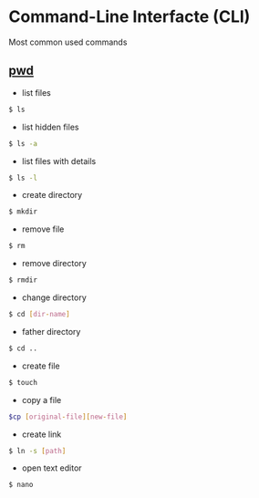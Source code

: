 # Command-Line Interfacte (CLI)

Most common used commands

## [pwd]()

- list files

```sh
$ ls
```

- list hidden files

```sh
$ ls -a
```

- list files with details

```sh
$ ls -l
```

- create directory

```sh
$ mkdir
```

- remove file

```sh
$ rm
```

- remove directory
```sh
$ rmdir
```

- change directory

```sh
$ cd [dir-name]
```

- father directory

```sh
$ cd ..
```

- create file

```sh
$ touch
```

- copy a file 

```sh
$cp [original-file][new-file]
```

- create link

```sh
$ ln -s [path]
```

- open text editor

```sh
$ nano
```


